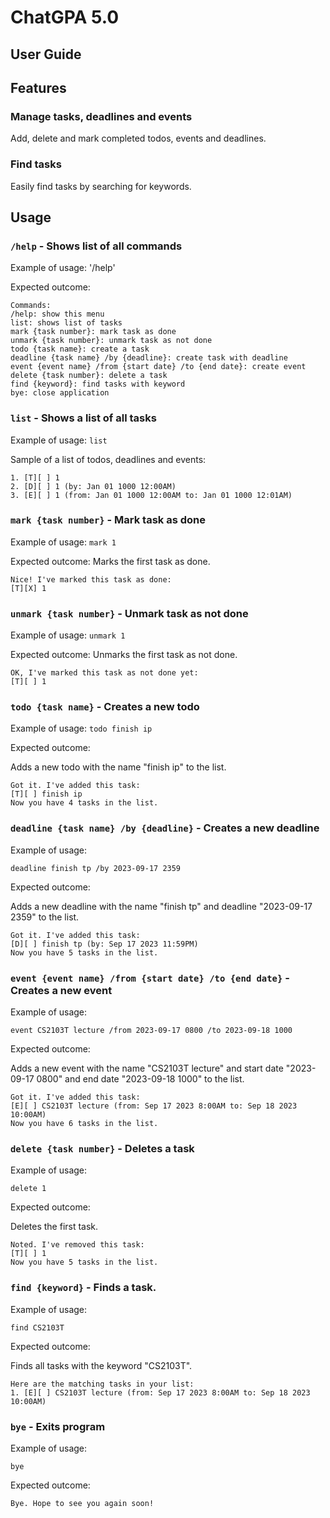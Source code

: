 # ChatGPA 5.0

## User Guide

## Features

### Manage tasks, deadlines and events

Add, delete and mark completed todos, events and deadlines.

### Find tasks

Easily find tasks by searching for keywords.

## Usage

### `/help` - Shows list of all commands

Example of usage: '/help'

Expected outcome:
```
Commands:
/help: show this menu
list: shows list of tasks
mark {task number}: mark task as done
unmark {task number}: unmark task as not done
todo {task name}: create a task
deadline {task name} /by {deadline}: create task with deadline
event {event name} /from {start date} /to {end date}: create event
delete {task number}: delete a task
find {keyword}: find tasks with keyword
bye: close application
```

### `list` - Shows a list of all tasks

Example of usage: `list`

Sample of a list of todos, deadlines and events:
```
1. [T][ ] 1
2. [D][ ] 1 (by: Jan 01 1000 12:00AM)
3. [E][ ] 1 (from: Jan 01 1000 12:00AM to: Jan 01 1000 12:01AM)
```

### `mark {task number}` - Mark task as done

Example of usage: `mark 1`

Expected outcome:
Marks the first task as done.

```
Nice! I've marked this task as done:
[T][X] 1
```

### `unmark {task number}` - Unmark task as not done

Example of usage: `unmark 1`

Expected outcome:
Unmarks the first task as not done.

```
OK, I've marked this task as not done yet:
[T][ ] 1
```


### `todo {task name}` - Creates a new todo

Example of usage: `todo finish ip`

Expected outcome:

Adds a new todo with the name "finish ip" to the list.

```
Got it. I've added this task:
[T][ ] finish ip
Now you have 4 tasks in the list.
```


### `deadline {task name} /by {deadline}` - Creates a new deadline

Example of usage:

`deadline finish tp /by 2023-09-17 2359`

Expected outcome:

Adds a new deadline with the name "finish tp" and deadline "2023-09-17 2359" to the list.

```
Got it. I've added this task:
[D][ ] finish tp (by: Sep 17 2023 11:59PM)
Now you have 5 tasks in the list.
```

### `event {event name} /from {start date} /to {end date}` - Creates a new event

Example of usage:

`event CS2103T lecture /from 2023-09-17 0800 /to 2023-09-18 1000`

Expected outcome:

Adds a new event with the name "CS2103T lecture" and start date "2023-09-17 0800"
and end date "2023-09-18 1000" to the list.

```
Got it. I've added this task:
[E][ ] CS2103T lecture (from: Sep 17 2023 8:00AM to: Sep 18 2023 10:00AM)
Now you have 6 tasks in the list.
```

### `delete {task number}` - Deletes a task

Example of usage:

`delete 1`

Expected outcome:

Deletes the first task.

```
Noted. I've removed this task:
[T][ ] 1
Now you have 5 tasks in the list.
```

### `find {keyword}` - Finds a task.

Example of usage:

`find CS2103T`

Expected outcome:

Finds all tasks with the keyword "CS2103T".

```
Here are the matching tasks in your list:
1. [E][ ] CS2103T lecture (from: Sep 17 2023 8:00AM to: Sep 18 2023 10:00AM)
```

### `bye` - Exits program

Example of usage:

`bye`

Expected outcome:

```
Bye. Hope to see you again soon!
```
